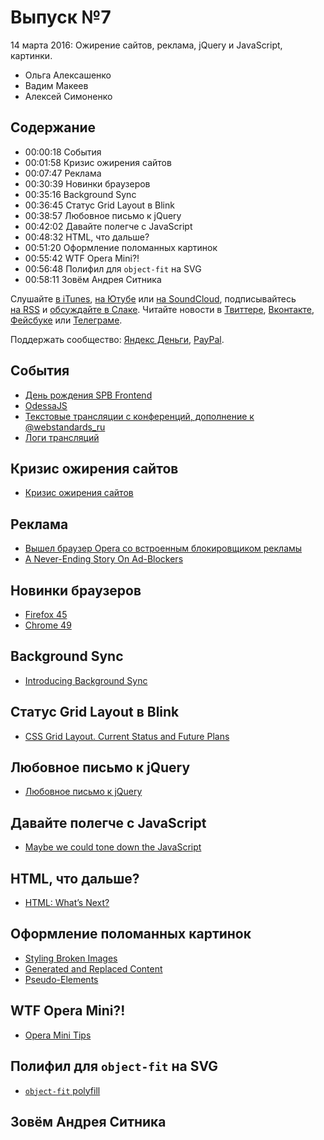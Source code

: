 # Выпуск №7

14 марта 2016: Ожирение сайтов, реклама, jQuery и JavaScript, картинки.

- Ольга Алексашенко
- Вадим Макеев
- Алексей Симоненко

## Содержание

- 00:00:18 События
- 00:01:58 Кризис ожирения сайтов
- 00:07:47 Реклама
- 00:30:39 Новинки браузеров
- 00:35:16 Background Sync
- 00:36:45 Статус Grid Layout в Blink
- 00:38:57 Любовное письмо к jQuery
- 00:42:02 Давайте полегче с JavaScript
- 00:48:32 HTML, что дальше?
- 00:51:20 Оформление поломанных картинок
- 00:55:42 WTF Opera Mini?!
- 00:56:48 Полифил для `object-fit` на SVG
- 00:58:11 Зовём Андрея Ситника

Слушайте [в iTunes](https://itunes.apple.com/podcast/id1080500016), [на Ютубе](https://www.youtube.com/playlist?list=PLMBnwIwFEFHcwuevhsNXkFTcadeX5R1Go) или [на SoundCloud](https://soundcloud.com/web-standards), подписывайтесь [на RSS](https://web-standards.ru/podcast/feed/) и [обсуждайте в Слаке](http://slack.web-standards.ru/). Читайте новости в [Твиттере](https://twitter.com/webstandards_ru), [Вконтакте](https://vk.com/webstandards_ru), [Фейсбуке](https://www.facebook.com/webstandardsru) или [Телеграме](https://t.me/webstandards_ru).

Поддержать сообщество: [Яндекс Деньги](https://money.yandex.ru/to/41001119329753), [PayPal](https://www.paypal.me/pepelsbey).

## События

- [День рождения SPB Frontend](https://vk.com/spb_frontend_birthday_150316)
- [OdessaJS](https://twitter.com/OdessaJS/status/706957901395415040)
- [Текстовые трансляции с конференций, дополнение к @webstandards_ru](https://twitter.com/webstandards_up)
- [Логи трансляций](https://github.com/web-standards-ru/web-standards-up)

## Кризис ожирения сайтов

- [Кризис ожирения сайтов](https://habrahabr.ru/post/278655/)

## Реклама

- [Вышел браузер Opera со встроенным блокировщиком рекламы](https://geektimes.ru/post/272404/)
- [A Never-Ending Story On Ad-Blockers](https://www.smashingmagazine.com/2016/03/never-ending-story-ad-blockers/)

## Новинки браузеров

- [Firefox 45](http://tanalin.com/blog/2016/03/firefox-45/)
- [Chrome 49](https://youtu.be/GNP-_ncY3ZA)

## Background Sync

- [Introducing Background Sync](https://developers.google.com/web/updates/2015/12/background-sync)

## Статус Grid Layout в Blink

- [CSS Grid Layout. Current Status and Future Plans](https://groups.google.com/a/chromium.org/forum/#!msg/blink-dev/y221wJxoh84/qU_el0JRAwAJ)

## Любовное письмо к jQuery

- [Любовное письмо к jQuery](http://css-live.ru/articles/lyubovnoe-pismo-k-jquery.html)

## Давайте полегче с JavaScript

- [Maybe we could tone down the JavaScript](https://eev.ee/blog/2016/03/06/maybe-we-could-tone-down-the-javascript/)

## HTML, что дальше?

- [HTML: What’s Next?](https://www.w3.org/blog/2016/03/html-whats-next/)

## Оформление поломанных картинок

- [Styling Broken Images](https://bitsofco.de/styling-broken-images/)
- [Generated and Replaced Content](https://www.w3.org/TR/css3-content/)
- [Pseudo-Elements](https://drafts.csswg.org/css-pseudo-4/)

## WTF Opera Mini?!

- [Opera Mini Tips](http://operamini.tips/)

## Полифил для `object-fit` на SVG

- [`object-fit` polyfill](http://codepen.io/jonneal/pen/EKPONK)

## Зовём Андрея Ситника
